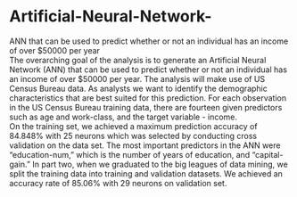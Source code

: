 # Artificial-Neural-Network-
ANN that can be used to predict whether or not an individual has an income of over $50000 per year                                          
The overarching goal of the analysis is to generate an Artificial Neural Network (ANN) that can be used to predict whether or not an individual has an income of over $50000 per year. The analysis will make use of US Census Bureau data. As analysts we want to identify the demographic characteristics that are best suited for this prediction. For each observation in the US Census Bureau training data, there are fourteen given predictors such as age and work-class, and the target variable - income.                                                         
On the training set, we achieved a maximum prediction accuracy of 84.848% with 25 neurons which was selected by conducting cross validation on the data set. The most important predictors in the ANN were “education-num,” which is the number of years of education, and “capital-gain.” In part two, when we graduated to the big leagues of data mining, we split the training data into training and validation datasets. We achieved an accuracy rate of  85.06% with 29 neurons on validation set.  
 
